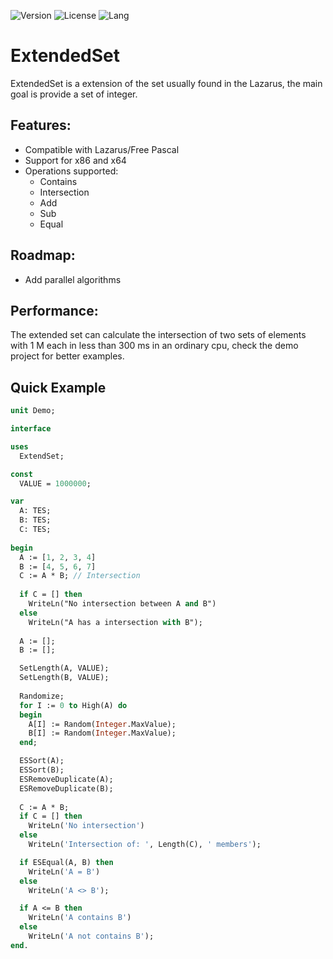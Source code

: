 ![Version](https://img.shields.io/badge/version-v1.0-yellow.svg)
![License](https://img.shields.io/github/license/renancostab/ExtendedSet.svg)
![Lang](https://img.shields.io/github/languages/top/renancostab/ExtendedSet.svg)

# ExtendedSet

ExtendedSet is a extension of the set usually found in the Lazarus, the main goal is provide a set of integer.

## Features: ##

* Compatible with Lazarus/Free Pascal
* Support for x86 and x64
* Operations supported:
  - Contains
  - Intersection
  - Add
  - Sub
  - Equal

## Roadmap: ##

 * Add parallel algorithms

## Performance: ##

The extended set can calculate the intersection of two sets of elements with 1 M each in less than 300 ms in an ordinary cpu, check the demo project for better examples.

## Quick Example ##

```Pascal
unit Demo;

interface

uses
  ExtendSet;

const
  VALUE = 1000000;

var
  A: TES;
  B: TES;
  C: TES;
 
begin
  A := [1, 2, 3, 4]
  B := [4, 5, 6, 7]
  C := A * B; // Intersection
  
  if C = [] then
    WriteLn("No intersection between A and B")
  else
    WriteLn("A has a intersection with B");
        
  A := [];
  B := [];

  SetLength(A, VALUE);
  SetLength(B, VALUE);
  
  Randomize;
  for I := 0 to High(A) do
  begin
    A[I] := Random(Integer.MaxValue);
    B[I] := Random(Integer.MaxValue);
  end;

  ESSort(A);
  ESSort(B);
  ESRemoveDuplicate(A);
  ESRemoveDuplicate(B);      
  
  C := A * B;
  if C = [] then
    WriteLn('No intersection')
  else
    WriteLn('Intersection of: ', Length(C), ' members');

  if ESEqual(A, B) then
    WriteLn('A = B')
  else
    WriteLn('A <> B');

  if A <= B then
    WriteLn('A contains B')
  else
    WriteLn('A not contains B');    
end.
